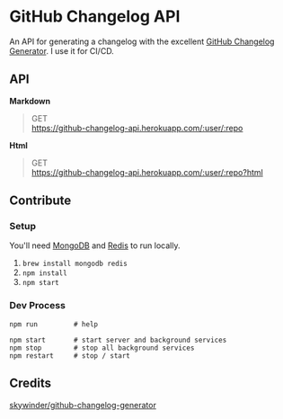 GitHub Changelog API
====================

An API for generating a changelog with the excellent [GitHub Changelog Generator](https://github.com/skywinder/github-changelog-generator).
I use it for CI/CD.

## API

**Markdown**
>GET  
>https://github-changelog-api.herokuapp.com/:user/:repo

**Html**
>GET  
>https://github-changelog-api.herokuapp.com/:user/:repo?html

## Contribute

### Setup

You'll need [MongoDB](https://docs.mongodb.org/manual/installation/) and [Redis](http://redis.io/) to run locally. 

1. `brew install mongodb redis`
1. `npm install`
1. `npm start`

### Dev Process

```
npm run         # help

npm start       # start server and background services
npm stop        # stop all background services
npm restart     # stop / start
```

## Credits

[skywinder/github-changelog-generator](https://github.com/skywinder/github-changelog-generator)
